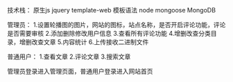 技术栈：
  原生js
  jquery
  template-web 模板语法
  node
  mongoose
  MongoDB

管理员：
  1.设置轮播图的图片，网站的图标，站点名称，是否开启评论功能，评论是否需要审核
  2.添加删除修改用户信息
  3.查看所有评论功能
  4.增删改查分类目录，增删改查文章
  5.内容统计
  6.上传接收二进制文件

普通用户：
  1.查看文章
  2.评论文章
  3.搜索文章

管理员登录进入管理页面，普通用户登录进入网站首页
